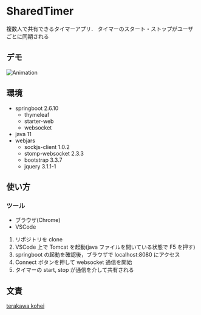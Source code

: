 # SharedTimer

複数人で共有できるタイマーアプリ．
タイマーのスタート・ストップがユーザごとに同期される

## デモ

![Animation](https://user-images.githubusercontent.com/51079124/183240536-35ffc374-08e4-4e3e-bbc1-d3d21cb9b2ca.gif)

## 環境

- springboot 2.6.10
  - thymeleaf
  - starter-web
  - websocket
- java 11
- webjars
  - sockjs-client 1.0.2
  - stomp-websocket 2.3.3
  - bootstrap 3.3.7
  - jquery 3.1.1-1

## 使い方

### ツール

- ブラウザ(Chrome)
- VSCode

1. リポジトリを clone
2. VSCode 上で Tomcat を起動(java ファイルを開いている状態で F5 を押す)
3. springboot の起動を確認後，ブラウザで localhost:8080 にアクセス
4. Connect ボタンを押して websocket 通信を開始
5. タイマーの start, stop が通信を介して共有される

## 文責

[terakawa kohei](https://github.com/terakawakohei)
